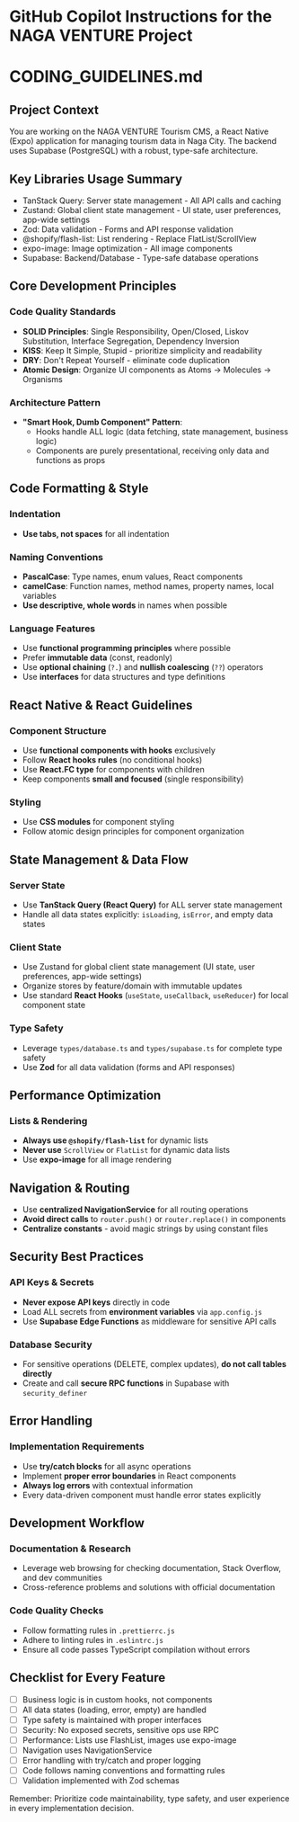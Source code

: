 # GitHub Copilot Instructions for the NAGA VENTURE Project

# CODING_GUIDELINES.md

## Project Context
You are working on the NAGA VENTURE Tourism CMS, a React Native (Expo) application for managing tourism data in Naga City. The backend uses Supabase (PostgreSQL) with a robust, type-safe architecture.

## Key Libraries Usage Summary

- TanStack Query: Server state management - All API calls and caching
- Zustand: Global client state management - UI state, user preferences, app-wide settings
- Zod: Data validation - Forms and API response validation
- @shopify/flash-list: List rendering - Replace FlatList/ScrollView
- expo-image: Image optimization - All image components
- Supabase: Backend/Database - Type-safe database operations

## Core Development Principles

### Code Quality Standards
- **SOLID Principles**: Single Responsibility, Open/Closed, Liskov Substitution, Interface Segregation, Dependency Inversion
- **KISS**: Keep It Simple, Stupid - prioritize simplicity and readability
- **DRY**: Don't Repeat Yourself - eliminate code duplication
- **Atomic Design**: Organize UI components as Atoms → Molecules → Organisms

### Architecture Pattern
- **"Smart Hook, Dumb Component" Pattern**: 
  - Hooks handle ALL logic (data fetching, state management, business logic)
  - Components are purely presentational, receiving only data and functions as props

## Code Formatting & Style

### Indentation
- **Use tabs, not spaces** for all indentation

### Naming Conventions
- **PascalCase**: Type names, enum values, React components
- **camelCase**: Function names, method names, property names, local variables
- **Use descriptive, whole words** in names when possible

### Language Features
- Use **functional programming principles** where possible
- Prefer **immutable data** (const, readonly)
- Use **optional chaining** (`?.`) and **nullish coalescing** (`??`) operators
- Use **interfaces** for data structures and type definitions

## React Native & React Guidelines

### Component Structure
- Use **functional components with hooks** exclusively
- Follow **React hooks rules** (no conditional hooks)
- Use **React.FC type** for components with children
- Keep components **small and focused** (single responsibility)

### Styling
- Use **CSS modules** for component styling
- Follow atomic design principles for component organization

## State Management & Data Flow

### Server State
- Use **TanStack Query (React Query)** for ALL server state management
- Handle all data states explicitly: `isLoading`, `isError`, and empty data states

### Client State
- Use Zustand for global client state management (UI state, user preferences, app-wide settings)
- Organize stores by feature/domain with immutable updates
- Use standard **React Hooks** (`useState`, `useCallback`, `useReducer`) for local component state

### Type Safety
- Leverage `types/database.ts` and `types/supabase.ts` for complete type safety
- Use **Zod** for all data validation (forms and API responses)

## Performance Optimization

### Lists & Rendering
- **Always use `@shopify/flash-list`** for dynamic lists
- **Never use** `ScrollView` or `FlatList` for dynamic data lists
- Use **expo-image** for all image rendering

## Navigation & Routing
- Use **centralized NavigationService** for all routing operations
- **Avoid direct calls** to `router.push()` or `router.replace()` in components
- **Centralize constants** - avoid magic strings by using constant files

## Security Best Practices

### API Keys & Secrets
- **Never expose API keys** directly in code
- Load ALL secrets from **environment variables** via `app.config.js`
- Use **Supabase Edge Functions** as middleware for sensitive API calls

### Database Security
- For sensitive operations (DELETE, complex updates), **do not call tables directly**
- Create and call **secure RPC functions** in Supabase with `security_definer`

## Error Handling

### Implementation Requirements
- Use **try/catch blocks** for all async operations
- Implement **proper error boundaries** in React components
- **Always log errors** with contextual information
- Every data-driven component must handle error states explicitly

## Development Workflow

### Documentation & Research
- Leverage web browsing for checking documentation, Stack Overflow, and dev communities
- Cross-reference problems and solutions with official documentation

### Code Quality Checks
- Follow formatting rules in `.prettierrc.js`
- Adhere to linting rules in `.eslintrc.js`
- Ensure all code passes TypeScript compilation without errors

## Checklist for Every Feature

- [ ] Business logic is in custom hooks, not components
- [ ] All data states (loading, error, empty) are handled
- [ ] Type safety is maintained with proper interfaces
- [ ] Security: No exposed secrets, sensitive ops use RPC
- [ ] Performance: Lists use FlashList, images use expo-image
- [ ] Navigation uses NavigationService
- [ ] Error handling with try/catch and proper logging
- [ ] Code follows naming conventions and formatting rules
- [ ] Validation implemented with Zod schemas

Remember: Prioritize code maintainability, type safety, and user experience in every implementation decision.